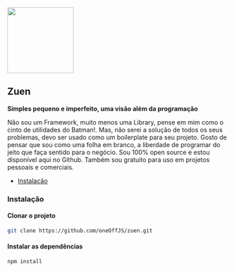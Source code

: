 <img src="https://user-images.githubusercontent.com/35740192/85936214-b5bc1f00-b8ce-11ea-8217-7678faaeb0cc.png" width="150"/>

## Zuen
**Simples pequeno e imperfeito, uma visão além da programação**

Não sou um Framework, muito menos uma Library, pense em mim como o cinto de utilidades do Batman!. Mas, não serei a solução de todos os seus problemas, devo ser usado como um boilerplate para seu projeto. Gosto de pensar que sou como uma folha em branco, a liberdade de programar do jeito que faça sentido para o negócio. Sou 100% open source e estou disponível aqui no Github. Também sou gratuito para uso em projetos pessoais e comerciais.

* [Instalação](#instalação)

### Instalação

#### Clonar o projeto

```bash
git clone https://github.com/oneOffJS/zuen.git
```

#### Instalar as dependências

```bash
npm install
```
